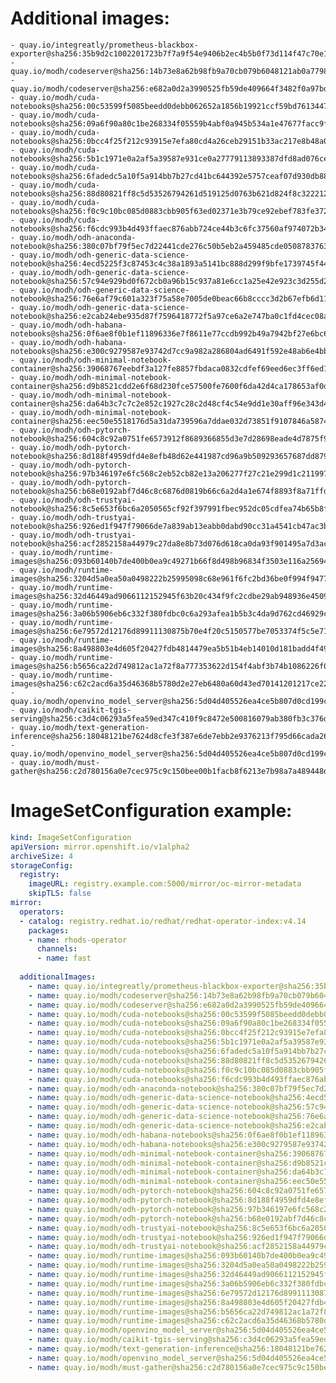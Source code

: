 # Additional images:
    - quay.io/integreatly/prometheus-blackbox-exporter@sha256:35b9d2c1002201723b7f7a9f54e9406b2ec4b5b0f73d114f47c70e15956103b5
    - quay.io/modh/codeserver@sha256:14b73e8a62b98fb9a70cb079b6048121ab0a7798fe1eca0adf06b6716f280115
    - quay.io/modh/codeserver@sha256:e682a0d2a3990525fb59de409664f3482f0a97bdfe7b440258da6a5b5617bddb
    - quay.io/modh/cuda-notebooks@sha256:00c53599f5085beedd0debb062652a1856b19921ccf59bd76134471d24c3fa7d
    - quay.io/modh/cuda-notebooks@sha256:09a6f90a80c1be268334f05559b4abf0a945b534a1e47677facc9f2ed1778f1c
    - quay.io/modh/cuda-notebooks@sha256:0bcc4f25f212c93915e7efa80cd4a26ceb29151b33ac217e8b48a0184e42b588
    - quay.io/modh/cuda-notebooks@sha256:5b1c1971e0a2af5a39587e931ce0a27779113893387dfd8ad076ce416d9749fb
    - quay.io/modh/cuda-notebooks@sha256:6fadedc5a10f5a914bb7b27cd41bc644392e5757ceaf07d930db884112054265
    - quay.io/modh/cuda-notebooks@sha256:88d80821ff8c5d53526794261d519125d0763b621d824f8c3222127dab7b6cc8
    - quay.io/modh/cuda-notebooks@sha256:f0c9c10bc085d0883cbb905f63ed02371e3b79ce92ebef783fe372ed70321b28
    - quay.io/modh/cuda-notebooks@sha256:f6cdc993b4d493ffaec876abb724ce44b3c6fc37560af974072b346e45ac1a3b
    - quay.io/modh/odh-anaconda-notebook@sha256:380c07bf79f5ec7d22441cde276c50b5eb2a459485cde05087837639a566ae3d
    - quay.io/modh/odh-generic-data-science-notebook@sha256:4ecd5225f3c87453c4c38a1893a5141bc888d299f9bfe1739745f44199543489
    - quay.io/modh/odh-generic-data-science-notebook@sha256:57c94e929bd0f672cb0a96b15c937a81e6cc1a25e42e923c3d255d2803bdb90f
    - quay.io/modh/odh-generic-data-science-notebook@sha256:76e6af79c601a323f75a58e7005de0beac66b8cccc3d2b67efb6d11d85f0cfa1
    - quay.io/modh/odh-generic-data-science-notebook@sha256:e2cab24ebe935d87f7596418772f5a97ce6a2e747ba0c1fd4cec08a728e99403
    - quay.io/modh/odh-habana-notebooks@sha256:0f6ae8f0b1ef11896336e7f8611e77ccdb992b49a7942bf27e6bc64d73205d05
    - quay.io/modh/odh-habana-notebooks@sha256:e300c9279587e93742d7cc9a982a286804ad6491f592e48ab6e4bba07c853b54
    - quay.io/modh/odh-minimal-notebook-container@sha256:39068767eebdf3a127fe8857fbdaca0832cdfef69eed6ec3ff6ed1858029420f
    - quay.io/modh/odh-minimal-notebook-container@sha256:d9b8521cdd2e6f68d230fce57500fe7600f6da42d4ca178653af0daf1f8c0d05
    - quay.io/modh/odh-minimal-notebook-container@sha256:da64b3c7c7c2e852c1927c28c2d48cf4c54e9dd1e30aff96e343d431183d4b2f
    - quay.io/modh/odh-minimal-notebook-container@sha256:eec50e5518176d5a31da739596a7ddae032d73851f9107846a587442ebd10a82
    - quay.io/modh/odh-pytorch-notebook@sha256:604c8c92a0751fe6573912f8689366855d3e7d28698eade4d7875f9afc9a2276
    - quay.io/modh/odh-pytorch-notebook@sha256:8d188f4959dfd4e8efb48d62e441987cd96a9b509293657687dd879b268d8a6f
    - quay.io/modh/odh-pytorch-notebook@sha256:97b346197e6fc568c2eb52cb82e13a206277f27c21e299d1c211997f140f638b
    - quay.io/modh/odh-pytorch-notebook@sha256:b68e0192abf7d46c8c6876d0819b66c6a2d4a1e674f8893f8a71ffdcba96866c
    - quay.io/modh/odh-trustyai-notebook@sha256:8c5e653f6bc6a2050565cf92f397991fbec952dc05cdfea74b65b8fd3047c9d4
    - quay.io/modh/odh-trustyai-notebook@sha256:926ed1f947f79066de7a839ab13eabb0dabd90cc31a4541cb47ac3bf29dbf977
    - quay.io/modh/odh-trustyai-notebook@sha256:acf2852158a44979c27da8e8b73d076d618ca0da93f901495a7d3accd51d6134
    - quay.io/modh/runtime-images@sha256:093b60140b7de400b0ea9c49271b66f8d498b96834f3503e116a256942f3124f
    - quay.io/modh/runtime-images@sha256:3204d5a0ea50a0498222b25995098c68e961f6fc2bd36be0f994f9477b107459
    - quay.io/modh/runtime-images@sha256:32d46449ad9066112152945f63b20c434f9fc2cdbe29ab948936e45093d7c621
    - quay.io/modh/runtime-images@sha256:3a06b5906eb6c332f380fdbc0c6a293afea1b5b3c4da9d762cd46929cf51ec14
    - quay.io/modh/runtime-images@sha256:6e79572d12176d89911130875b70e4f20c5150577be7053374f5c5e711621946
    - quay.io/modh/runtime-images@sha256:8a498803e4d605f20427fdb4814479ea5b51b4eb14010d181badd4f49cc72d88
    - quay.io/modh/runtime-images@sha256:b5656ca22d749812ac1a72f8a777353622d154f4abf3b74b1086226f02cf9719
    - quay.io/modh/runtime-images@sha256:c62c2acd6a35d46368b5780d2e27eb6480a60d43ed70141201217ce2267520bd
    - quay.io/modh/openvino_model_server@sha256:5d04d405526ea4ce5b807d0cd199ccf7f71bab1228907c091e975efa770a4908
    - quay.io/modh/caikit-tgis-serving@sha256:c3d4c06293a5fea59ed347c410f9c8472e500816079ab380fb3c376d09f4a926
    - quay.io/modh/text-generation-inference@sha256:18048121be7624d8cfe3f387e6de7ebb2e9376213f795d66cada26d8391229ca
    - quay.io/modh/openvino_model_server@sha256:5d04d405526ea4ce5b807d0cd199ccf7f71bab1228907c091e975efa770a4908
    - quay.io/modh/must-gather@sha256:c2d780156a0e7cec975c9c150bee00b1facb8f6213e7b98a7a489448d76dfd94


# ImageSetConfiguration example:
```yaml
kind: ImageSetConfiguration
apiVersion: mirror.openshift.io/v1alpha2
archiveSize: 4
storageConfig:
  registry: 
    imageURL: registry.example.com:5000/mirror/oc-mirror-metadata
    skipTLS: false                       
mirror:
  operators:
  - catalog: registry.redhat.io/redhat/redhat-operator-index:v4.14
    packages:
    - name: rhods-operator
      channels:
      - name: fast
        
  additionalImages:   
    - name: quay.io/integreatly/prometheus-blackbox-exporter@sha256:35b9d2c1002201723b7f7a9f54e9406b2ec4b5b0f73d114f47c70e15956103b5
    - name: quay.io/modh/codeserver@sha256:14b73e8a62b98fb9a70cb079b6048121ab0a7798fe1eca0adf06b6716f280115
    - name: quay.io/modh/codeserver@sha256:e682a0d2a3990525fb59de409664f3482f0a97bdfe7b440258da6a5b5617bddb
    - name: quay.io/modh/cuda-notebooks@sha256:00c53599f5085beedd0debb062652a1856b19921ccf59bd76134471d24c3fa7d
    - name: quay.io/modh/cuda-notebooks@sha256:09a6f90a80c1be268334f05559b4abf0a945b534a1e47677facc9f2ed1778f1c
    - name: quay.io/modh/cuda-notebooks@sha256:0bcc4f25f212c93915e7efa80cd4a26ceb29151b33ac217e8b48a0184e42b588
    - name: quay.io/modh/cuda-notebooks@sha256:5b1c1971e0a2af5a39587e931ce0a27779113893387dfd8ad076ce416d9749fb
    - name: quay.io/modh/cuda-notebooks@sha256:6fadedc5a10f5a914bb7b27cd41bc644392e5757ceaf07d930db884112054265
    - name: quay.io/modh/cuda-notebooks@sha256:88d80821ff8c5d53526794261d519125d0763b621d824f8c3222127dab7b6cc8
    - name: quay.io/modh/cuda-notebooks@sha256:f0c9c10bc085d0883cbb905f63ed02371e3b79ce92ebef783fe372ed70321b28
    - name: quay.io/modh/cuda-notebooks@sha256:f6cdc993b4d493ffaec876abb724ce44b3c6fc37560af974072b346e45ac1a3b
    - name: quay.io/modh/odh-anaconda-notebook@sha256:380c07bf79f5ec7d22441cde276c50b5eb2a459485cde05087837639a566ae3d
    - name: quay.io/modh/odh-generic-data-science-notebook@sha256:4ecd5225f3c87453c4c38a1893a5141bc888d299f9bfe1739745f44199543489
    - name: quay.io/modh/odh-generic-data-science-notebook@sha256:57c94e929bd0f672cb0a96b15c937a81e6cc1a25e42e923c3d255d2803bdb90f
    - name: quay.io/modh/odh-generic-data-science-notebook@sha256:76e6af79c601a323f75a58e7005de0beac66b8cccc3d2b67efb6d11d85f0cfa1
    - name: quay.io/modh/odh-generic-data-science-notebook@sha256:e2cab24ebe935d87f7596418772f5a97ce6a2e747ba0c1fd4cec08a728e99403
    - name: quay.io/modh/odh-habana-notebooks@sha256:0f6ae8f0b1ef11896336e7f8611e77ccdb992b49a7942bf27e6bc64d73205d05
    - name: quay.io/modh/odh-habana-notebooks@sha256:e300c9279587e93742d7cc9a982a286804ad6491f592e48ab6e4bba07c853b54
    - name: quay.io/modh/odh-minimal-notebook-container@sha256:39068767eebdf3a127fe8857fbdaca0832cdfef69eed6ec3ff6ed1858029420f
    - name: quay.io/modh/odh-minimal-notebook-container@sha256:d9b8521cdd2e6f68d230fce57500fe7600f6da42d4ca178653af0daf1f8c0d05
    - name: quay.io/modh/odh-minimal-notebook-container@sha256:da64b3c7c7c2e852c1927c28c2d48cf4c54e9dd1e30aff96e343d431183d4b2f
    - name: quay.io/modh/odh-minimal-notebook-container@sha256:eec50e5518176d5a31da739596a7ddae032d73851f9107846a587442ebd10a82
    - name: quay.io/modh/odh-pytorch-notebook@sha256:604c8c92a0751fe6573912f8689366855d3e7d28698eade4d7875f9afc9a2276
    - name: quay.io/modh/odh-pytorch-notebook@sha256:8d188f4959dfd4e8efb48d62e441987cd96a9b509293657687dd879b268d8a6f
    - name: quay.io/modh/odh-pytorch-notebook@sha256:97b346197e6fc568c2eb52cb82e13a206277f27c21e299d1c211997f140f638b
    - name: quay.io/modh/odh-pytorch-notebook@sha256:b68e0192abf7d46c8c6876d0819b66c6a2d4a1e674f8893f8a71ffdcba96866c
    - name: quay.io/modh/odh-trustyai-notebook@sha256:8c5e653f6bc6a2050565cf92f397991fbec952dc05cdfea74b65b8fd3047c9d4
    - name: quay.io/modh/odh-trustyai-notebook@sha256:926ed1f947f79066de7a839ab13eabb0dabd90cc31a4541cb47ac3bf29dbf977
    - name: quay.io/modh/odh-trustyai-notebook@sha256:acf2852158a44979c27da8e8b73d076d618ca0da93f901495a7d3accd51d6134
    - name: quay.io/modh/runtime-images@sha256:093b60140b7de400b0ea9c49271b66f8d498b96834f3503e116a256942f3124f
    - name: quay.io/modh/runtime-images@sha256:3204d5a0ea50a0498222b25995098c68e961f6fc2bd36be0f994f9477b107459
    - name: quay.io/modh/runtime-images@sha256:32d46449ad9066112152945f63b20c434f9fc2cdbe29ab948936e45093d7c621
    - name: quay.io/modh/runtime-images@sha256:3a06b5906eb6c332f380fdbc0c6a293afea1b5b3c4da9d762cd46929cf51ec14
    - name: quay.io/modh/runtime-images@sha256:6e79572d12176d89911130875b70e4f20c5150577be7053374f5c5e711621946
    - name: quay.io/modh/runtime-images@sha256:8a498803e4d605f20427fdb4814479ea5b51b4eb14010d181badd4f49cc72d88
    - name: quay.io/modh/runtime-images@sha256:b5656ca22d749812ac1a72f8a777353622d154f4abf3b74b1086226f02cf9719
    - name: quay.io/modh/runtime-images@sha256:c62c2acd6a35d46368b5780d2e27eb6480a60d43ed70141201217ce2267520bd
    - name: quay.io/modh/openvino_model_server@sha256:5d04d405526ea4ce5b807d0cd199ccf7f71bab1228907c091e975efa770a4908
    - name: quay.io/modh/caikit-tgis-serving@sha256:c3d4c06293a5fea59ed347c410f9c8472e500816079ab380fb3c376d09f4a926
    - name: quay.io/modh/text-generation-inference@sha256:18048121be7624d8cfe3f387e6de7ebb2e9376213f795d66cada26d8391229ca
    - name: quay.io/modh/openvino_model_server@sha256:5d04d405526ea4ce5b807d0cd199ccf7f71bab1228907c091e975efa770a4908
    - name: quay.io/modh/must-gather@sha256:c2d780156a0e7cec975c9c150bee00b1facb8f6213e7b98a7a489448d76dfd94

```
